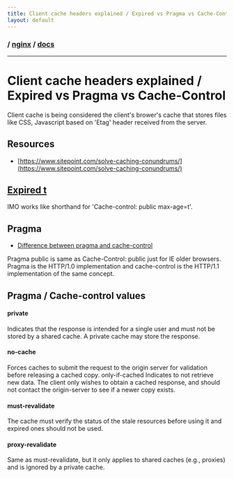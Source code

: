 ```yaml
---
title: Client cache headers explained / Expired vs Pragma vs Cache-Control
layout: default
---
```


### / [nginx](./../) / [docs](./)

-----------------------------------------------------------------------------------

# Client cache headers explained / Expired vs Pragma vs Cache-Control

Client cache is being considered the client's brower's cache that stores files
like CSS, Javascript based on 'Etag' header received from the server.

## Resources
* [https://www.sitepoint.com/solve-caching-conundrums/](https://www.sitepoint.com/solve-caching-conundrums/)

## [Expired t](http://nginx.org/en/docs/http/ngx_http_headers_module.html#expires)
IMO works like shorthand for 'Cache-control: public  max-age=t'.

## Pragma
* [Difference between pragma and cache-control](https://stackoverflow.com/questions/10314174/difference-between-pragma-and-cache-control-headers)

Pragma public is same as Cache-Control: public just for IE older browsers. 
Pragma is the HTTP/1.0 implementation and cache-control is the HTTP/1.1 implementation of the same concept.

## Pragma / Cache-control values

#### private
Indicates that the response is intended for a single user and must not be stored by a shared cache. A private cache may store the response.

#### no-cache
Forces caches to submit the request to the origin server for validation before releasing a cached copy.
only-if-cached
Indicates to not retrieve new data. The client only wishes to obtain a cached response, and should not contact the origin-server to see if a newer copy exists.

#### must-revalidate
The cache must verify the status of the stale resources before using it and expired ones should not be used.

#### proxy-revalidate
Same as must-revalidate, but it only applies to shared caches (e.g., proxies) and is ignored by a private cache.
